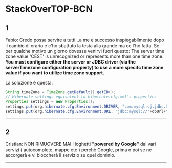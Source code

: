 # StackOverTOP-BCN

## 1

Fabio: 
Credo possa servire a tutti...a me è successo inspiegabilmente dopo il cambio di orario e c'ho sbattuto la testa alla grande ma ce l'ho fatta. Se per qualche motivo un giorno dovesse venirvi fuori questo: The server time zone value 'CEST' is unrecognized or represents more than one time zone. **You must configure either the server or JDBC driver (via the serverTimezone configuration property) to use a more specifc time zone value if you want to utilize time zone support.**

La soluzione è questa: 
```java
String timeZone = TimeZone.getDefault().getID();
// Hibernate settings equivalent to hibernate.cfg.xml's properties
Properties settings = new Properties();
settings.put(org.hibernate.cfg.Environment.DRIVER, "com.mysql.cj.jdbc.Driver");
settings.put(org.hibernate.cfg.Environment.URL, "jdbc:mysql://"+dbUrl+":"+dbPort+"/"+dbName+"+?serverTimezone="+timeZone+"");
```

---

## 2

Cristian:
NON RIMUOVERE MAI i loghetti **"powered by Google"** dai vari servizi ( autocomplete, mappe etc ) perchè Google, prima o poi se ne accorgerà e vi bloccherà il servizio su quel dominio.

---



